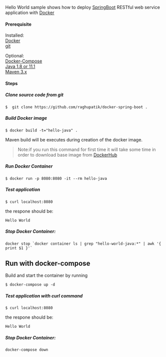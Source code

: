 Hello World sample shows how to deploy [SpringBoot](http://projects.spring.io/spring-boot/) RESTful web service application with [Docker](https://www.docker.com/)

#### Prerequisite 

Installed:   
[Docker](https://www.docker.com/)   
[git](https://www.digitalocean.com/community/tutorials/how-to-contribute-to-open-source-getting-started-with-git)   

Optional:   
[Docker-Compose](https://docs.docker.com/compose/install/)   
[Java 1.8 or 11.1](https://www.oracle.com/technetwork/java/javase/overview/index.html)   
[Maven 3.x](https://maven.apache.org/install.html)

#### Steps

##### Clone source code from git
```
$  git clone https://github.com/raghupatik/docker-spring-boot .
```

##### Build Docker image
```
$ docker build -t="hello-java" .
```
Maven build will be executes during creation of the docker image.

>Note:if you run this command for first time it will take some time in order to download base image from [DockerHub](https://hub.docker.com/)

##### Run Docker Container
```
$ docker run -p 8080:8080 -it --rm hello-java
```

##### Test application

```
$ curl localhost:8080
```

the respone should be:
```
Hello World
```

#####  Stop Docker Container:
```
docker stop `docker container ls | grep "hello-world-java:*" | awk '{ print $1 }'`
```

## Run with docker-compose 

Build and start the container by running 

```
$ docker-compose up -d 
```

##### Test application with ***curl*** command

```
$ curl localhost:8080
```

the respone should be:
```
Hello World
```

##### Stop Docker Container:
```
docker-compose down
```
